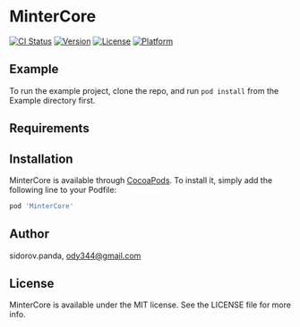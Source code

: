 # MinterCore

[![CI Status](http://img.shields.io/travis/MinterTeam/minter-ios-core.svg?style=flat)](https://travis-ci.org/MinterTeam/minter-ios-core)
[![Version](https://img.shields.io/cocoapods/v/MinterCore.svg?style=flat)](http://cocoapods.org/pods/MinterCore)
[![License](https://img.shields.io/cocoapods/l/MinterCore.svg?style=flat)](http://cocoapods.org/pods/MinterCore)
[![Platform](https://img.shields.io/cocoapods/p/MinterCore.svg?style=flat)](http://cocoapods.org/pods/MinterCore)

## Example

To run the example project, clone the repo, and run `pod install` from the Example directory first.

## Requirements

## Installation

MinterCore is available through [CocoaPods](http://cocoapods.org). To install
it, simply add the following line to your Podfile:

```ruby
pod 'MinterCore'
```

## Author

sidorov.panda, ody344@gmail.com

## License

MinterCore is available under the MIT license. See the LICENSE file for more info.

